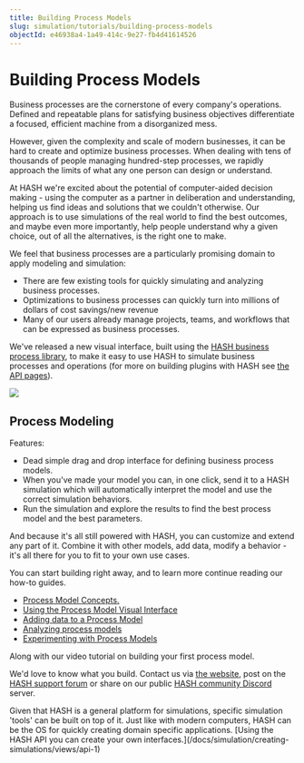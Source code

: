 ```yaml
---
title: Building Process Models
slug: simulation/tutorials/building-process-models
objectId: e46938a4-1a49-414c-9e27-fb4d41614526
---
```


# Building Process Models

Business processes are the cornerstone of every company's operations. Defined and repeatable plans for satisfying business objectives differentiate a focused, efficient machine from a disorganized mess.

However, given the complexity and scale of modern businesses, it can be hard to create and optimize business processes. When dealing with tens of thousands of people managing hundred-step processes, we rapidly approach the limits of what any one person can design or understand.

At HASH we're excited about the potential of computer-aided decision making - using the computer as a partner in deliberation and understanding, helping us find ideas and solutions that we couldn't otherwise. Our approach is to use simulations of the real world to find the best outcomes, and maybe even more importantly, help people understand why a given choice, out of all the alternatives, is the right one to make.

We feel that business processes are a particularly promising domain to apply modeling and simulation:

- There are few existing tools for quickly simulating and analyzing business processes.
- Optimizations to business processes can quickly turn into millions of dollars of cost savings/new revenue
- Many of our users already manage projects, teams, and workflows that can be expressed as business processes.

We've released a new visual interface, built using the [HASH business process library](/@hash/process), to make it easy to use HASH to simulate business processes and operations \(for more on building plugins with HASH see [the API pages](/docs/simulation/api/register-for-access)\).

![](https://cdn-us1.hash.ai/site/docs/image%20%2850%29.png)

## Process Modeling

Features:

- Dead simple drag and drop interface for defining business process models.
- When you've made your model you can, in one click, send it to a HASH simulation which will automatically interpret the model and use the correct simulation behaviors.
- Run the simulation and explore the results to find the best process model and the best parameters.

And because it's all still powered with HASH, you can customize and extend any part of it. Combine it with other models, add data, modify a behavior - it's all there for you to fit to your own use cases.

You can start building right away, and to learn more continue reading our how-to guides.

- [Process Model Concepts.](/docs/simulation/concepts/designing-with-process-models/process-model-concepts)
- [Using the Process Model Visual Interface](/docs/simulation/concepts/designing-with-process-models/using-the-process-model-builder)
- [Adding data to a Process Model](/docs/simulation/concepts/designing-with-process-models/using-data-in-a-process-model)
- [Analyzing process models](/docs/simulation/concepts/designing-with-process-models/analyzing-process-models)
- [Experimenting with Process Models](/docs/simulation/concepts/designing-with-process-models/experimenting-with-process-models)

Along with our video tutorial on building your first process model.

We'd love to know what you build. Contact us via [the website](/contact), post on the [HASH support forum](https://hash.community/) or share on our public [HASH community Discord](/discord) server.

<Hint style="info">
Given that HASH is a general platform for simulations, specific simulation 'tools' can be built on top of it. Just like with modern computers, HASH can be the OS for quickly creating domain specific applications. [Using the HASH API you can create your own interfaces.](/docs/simulation/creating-simulations/views/api-1)
</Hint>
